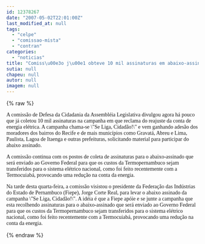 ```yaml
---
id: 12378267
date: "2007-05-02T22:01:00Z"
last_modified_at: null
tags:
  - "celpe"
  - "comissao-mista"
  - "contran"
categories:
  - "noticias"
title: "Comiss\u00e3o j\u00e1 obteve 10 mil assinaturas em abaixo-assinado contra alta da Celpe"
sutia: null
chapeu: null
autor: null
imagem: null
---
```

{% raw %}
<p><P><FONT face=Verdana>A comissão de Defesa da Cidadania da Assembléia Legislativa divulgou agora há pouco que já coletou 10 mil assinaturas na campanha em que reclama do reajuste da conta de energia elétrica. A campanha chama-se \"Se Liga, Cidadão!\" e vem ganhando adesão dos moradores dos bairros do Recife e de mais municípios como Gravatá, Abreu e Lima, Paulista, Lagoa de Itaenga e outras prefeituras, solicitando material para participar do abaixo assinado. </FONT></P></p>
<p><P><FONT face=Verdana>A comissão continua com os postos de coleta de assinaturas para o abaixo-assinado que será enviado ao Governo Federal para que os custos da Termopernambuco sejam transferidos para o sistema elétrico nacional, como foi feito recentemente com a Termocuiabá, provocando uma redução na conta da energia.</FONT></P></p>
<p><P><FONT face=Verdana>Na tarde desta quarta-feira, a comissão visistou o presidente da Federação das Indústrias do Estado de Pernambuco (Fiepe), Jorge Corte Real, para levar o abaixo assinado da campanha \"Se Liga, Cidadão!\". A idéia é que a Fiepe apóie e se junte a campanha que esta recolhendo assinaturas para o abaixo-assinado que será enviado ao Governo Federal para que os custos da Termopernambuco sejam transferidos para o sistema elétrico nacional, como foi feito recentemente com a Termocuiabá, provocando uma redução na conta da energia.</FONT></P> </p>
{% endraw %}